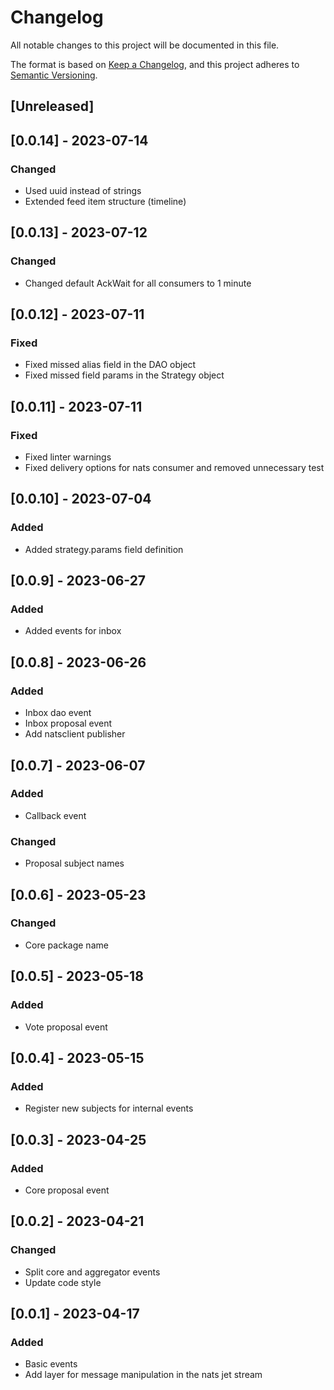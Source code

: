 # Changelog

All notable changes to this project will be documented in this file.

The format is based on [Keep a Changelog](https://keepachangelog.com/en/1.0.0/), and this project adheres
to [Semantic Versioning](https://semver.org/spec/v2.0.0.html).

## [Unreleased]

## [0.0.14] - 2023-07-14

### Changed
- Used uuid instead of strings
- Extended feed item structure (timeline)

## [0.0.13] - 2023-07-12

### Changed
- Changed default AckWait for all consumers to 1 minute 

## [0.0.12] - 2023-07-11

### Fixed
- Fixed missed alias field in the DAO object
- Fixed missed field params in the Strategy object 

## [0.0.11] - 2023-07-11

### Fixed
- Fixed linter warnings
- Fixed delivery options for nats consumer and removed unnecessary test

## [0.0.10] - 2023-07-04

### Added
- Added strategy.params field definition

## [0.0.9] - 2023-06-27

### Added
- Added events for inbox

## [0.0.8] - 2023-06-26

### Added
- Inbox dao event
- Inbox proposal event
- Add natsclient publisher

## [0.0.7] - 2023-06-07

### Added
- Callback event

### Changed
- Proposal subject names

## [0.0.6] - 2023-05-23

### Changed
- Core package name

## [0.0.5] - 2023-05-18

### Added
- Vote proposal event

## [0.0.4] - 2023-05-15

### Added
- Register new subjects for internal events

## [0.0.3] - 2023-04-25

### Added
- Core proposal event

## [0.0.2] - 2023-04-21

### Changed
- Split core and aggregator events
- Update code style

## [0.0.1] - 2023-04-17

### Added
- Basic events
- Add layer for message manipulation in the nats jet stream
